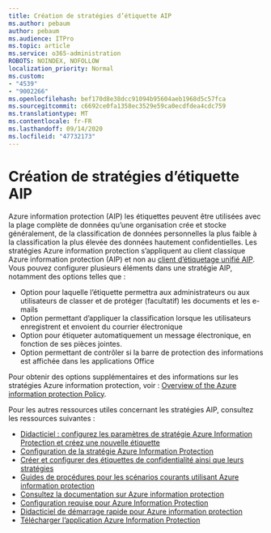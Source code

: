 ```yaml
---
title: Création de stratégies d’étiquette AIP
ms.author: pebaum
author: pebaum
ms.audience: ITPro
ms.topic: article
ms.service: o365-administration
ROBOTS: NOINDEX, NOFOLLOW
localization_priority: Normal
ms.custom:
- "4539"
- "9002266"
ms.openlocfilehash: bef170d8e38dcc91094b95604aeb1968d5c57fca
ms.sourcegitcommit: c6692ce0fa1358ec3529e59ca0ecdfdea4cdc759
ms.translationtype: MT
ms.contentlocale: fr-FR
ms.lasthandoff: 09/14/2020
ms.locfileid: "47732173"
---
```

# <a name="creating-aip-label-policies"></a>Création de stratégies d’étiquette AIP

Azure information protection (AIP) les étiquettes peuvent être utilisées avec la plage complète de données qu’une organisation crée et stocke généralement, de la classification de données personnelles la plus faible à la classification la plus élevée des données hautement confidentielles. Les stratégies Azure information protection s’appliquent au client classique Azure information protection (AIP) et non au  [client d’étiquetage unifié AIP](https://docs.microsoft.com/azure/information-protection/rms-client/unifiedlabelingclient-version-release-history). Vous pouvez configurer plusieurs éléments dans une stratégie AIP, notamment des options telles que :

- Option pour laquelle l’étiquette permettra aux administrateurs ou aux utilisateurs de classer et de protéger (facultatif) les documents et les e-mails
- Option permettant d’appliquer la classification lorsque les utilisateurs enregistrent et envoient du courrier électronique
- Option pour étiqueter automatiquement un message électronique, en fonction de ses pièces jointes.
- Option permettant de contrôler si la barre de protection des informations est affichée dans les applications Office

Pour obtenir des options supplémentaires et des informations sur les stratégies Azure information protection, voir : [Overview of the Azure information protection Policy](https://docs.microsoft.com/azure/information-protection/overview-policy).  

Pour les autres ressources utiles concernant les stratégies AIP, consultez les ressources suivantes :

- [Didacticiel : configurez les paramètres de stratégie Azure Information Protection et créez une nouvelle étiquette](https://docs.microsoft.com/azure/information-protection/infoprotect-quick-start-tutorial)  
- [Configuration de la stratégie Azure Information Protection](https://docs.microsoft.com/azure/information-protection/configure-policy)  
- [Créer et configurer des étiquettes de confidentialité ainsi que leurs stratégies](https://docs.microsoft.com/microsoft-365/compliance/create-sensitivity-labels)  
- [Guides de procédures pour les scénarios courants utilisant Azure information protection](https://docs.microsoft.com/azure/information-protection/how-to-guides)  
- [Consultez la documentation sur Azure information protection](https://docs.microsoft.com/azure/information-protection/what-is-information-protection)  
- [Configuration requise pour Azure Information Protection](https://docs.microsoft.com/azure/information-protection/get-started/requirements)  
- [Didacticiel de démarrage rapide pour Azure information protection](https://docs.microsoft.com/azure/information-protection/get-started/infoprotect-quick-start-tutorial)  
- [Télécharger l’application Azure Information Protection](https://www.microsoft.com/download/details.aspx?id=53018)